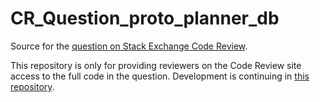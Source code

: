 # CR_Question_proto_planner_db
Source for the [question on Stack Exchange Code Review](https://codereview.stackexchange.com/questions/297855/inserting-and-retrieving-data-mysql-database-access-in-c-using-boostasio-and).

This repository is only for providing reviewers on the Code Review site access to the full code in the question. Development is continuing in [this repository](https://github.com/pacmaninbw/CCTaskManagementAndScheduler/tree/master/Development/Prototypes/MVVMPersonalPlanner).
